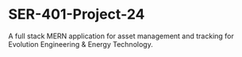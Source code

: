 # SER-401-Project-24
A full stack MERN application for asset management and tracking for Evolution Engineering &amp; Energy Technology.
